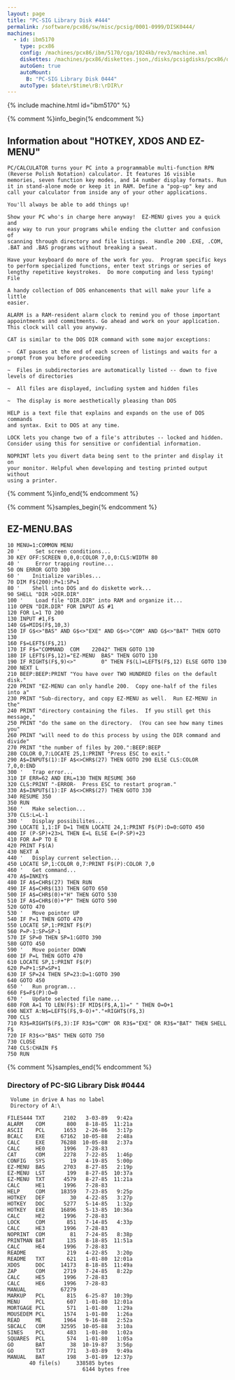 ```yaml
---
layout: page
title: "PC-SIG Library Disk #444"
permalink: /software/pcx86/sw/misc/pcsig/0001-0999/DISK0444/
machines:
  - id: ibm5170
    type: pcx86
    config: /machines/pcx86/ibm/5170/cga/1024kb/rev3/machine.xml
    diskettes: /machines/pcx86/diskettes.json,/disks/pcsigdisks/pcx86/diskettes.json
    autoGen: true
    autoMount:
      B: "PC-SIG Library Disk 0444"
    autoType: $date\r$time\rB:\rDIR\r
---
```


{% include machine.html id="ibm5170" %}

{% comment %}info_begin{% endcomment %}

## Information about "HOTKEY, XDOS AND EZ-MENU"

    PC/CALCULATOR turns your PC into a programmable multi-function RPN
    (Reverse Polish Notation) calculator. It features 16 visible
    memories, seven function key modes, and 14 number display formats. Run
    it in stand-alone mode or keep it in RAM. Define a "pop-up" key and
    call your calculator from inside any of your other applications.
    
    You'll always be able to add things up!
    
    Show your PC who's in charge here anyway!  EZ-MENU gives you a quick and
    easy way to run your programs while ending the clutter and confusion of
    scanning through directory and file listings.  Handle 200 .EXE, .COM,
    .BAT and .BAS programs without breaking a sweat.
    
    Have your keyboard do more of the work for you.  Program specific keys
    to perform specialized functions, enter text strings or series of
    lengthy repetitive keystrokes.  Do more computing and less typing! File
    
    A handy collection of DOS enhancements that will make your life a little
    easier.
    
    ALARM is a RAM-resident alarm clock to remind you of those important
    appointments and commitments. Go ahead and work on your application.
    This clock will call you anyway.
    
    CAT is similar to the DOS DIR command with some major exceptions:
    
    ~  CAT pauses at the end of each screen of listings and waits for a
    prompt from you before proceeding
    
    ~  Files in subdirectories are automatically listed -- down to five
    levels of directories
    
    ~  All files are displayed, including system and hidden files
    
    ~  The display is more aesthetically pleasing than DOS
    
    HELP is a text file that explains and expands on the use of DOS commands
    and syntax. Exit to DOS at any time.
    
    LOCK lets you change two of a file's attributes -- locked and hidden.
    Consider using this for sensitive or confidential information.
    
    NOPRINT lets you divert data being sent to the printer and display it on
    your monitor. Helpful when developing and testing printed output without
    using a printer.
{% comment %}info_end{% endcomment %}

{% comment %}samples_begin{% endcomment %}

## EZ-MENU.BAS

```bas
10 MENU=1:COMMON MENU
20 '     Set screen conditions...
30 KEY OFF:SCREEN 0,0,0:COLOR 7,0,0:CLS:WIDTH 80
40 '     Error trapping routine...
50 ON ERROR GOTO 300
60 '    Initialize varibles...
70 DIM F$(200):P=1:SP=1
80 '    Shell into DOS and do diskette work...
90 SHELL "DIR >DIR.DIR"
100 '    Load file "DIR.DIR" into RAM and organize it...
110 OPEN "DIR.DIR" FOR INPUT AS #1
120 FOR L=1 TO 200
130 INPUT #1,F$
140 G$=MID$(F$,10,3)
150 IF G$<>"BAS" AND G$<>"EXE" AND G$<>"COM" AND G$<>"BAT" THEN GOTO 130
160 F$=LEFT$(F$,21)
170 IF F$="COMMAND  COM    22042" THEN GOTO 130
180 IF LEFT$(F$,12)="EZ-MENU  BAS" THEN GOTO 130
190 IF RIGHT$(F$,9)<>"        0" THEN F$(L)=LEFT$(F$,12) ELSE GOTO 130
200 NEXT L
210 BEEP:BEEP:PRINT "You have over TWO HUNDRED files on the default disk."
220 PRINT "EZ-MENU can only handle 200.  Copy one-half of the files into a"
230 PRINT "Sub-directory, and copy EZ-MENU as well.  Run EZ-MENU in the"
240 PRINT "directory containing the files.  If you still get this message,"
250 PRINT "do the same on the directory.  (You can see how many times you"
260 PRINT "will need to do this process by using the DIR command and divide"
270 PRINT "the number of files by 200.":BEEP:BEEP
280 COLOR 0,7:LOCATE 25,1:PRINT "Press ESC to exit."
290 A$=INPUT$(1):IF A$<>CHR$(27) THEN GOTO 290 ELSE CLS:COLOR 7,0,0:END
300 '   Trap error...
310 IF ERR=62 AND ERL=130 THEN RESUME 360
320 CLS:PRINT "-ERROR-  Press ESC to restart program."
330 A$=INPUT$(1):IF A$<>CHR$(27) THEN GOTO 330
340 RESUME 350
350 RUN
360 '   Make selection...
370 CLS:L=L-1
380 '   Display possibilites...
390 LOCATE 1,1:IF D=1 THEN LOCATE 24,1:PRINT F$(P):D=0:GOTO 450
400 IF (P-SP)+23>L THEN E=L ELSE E=(P-SP)+23
410 FOR A=P TO E
420 PRINT F$(A)
430 NEXT A
440 '   Display current selection...
450 LOCATE SP,1:COLOR 0,7:PRINT F$(P):COLOR 7,0
460 '   Get command...
470 A$=INKEY$
480 IF A$=CHR$(27) THEN RUN
490 IF A$=CHR$(13) THEN GOTO 650
500 IF A$=CHR$(0)+"H" THEN GOTO 530
510 IF A$=CHR$(0)+"P" THEN GOTO 590
520 GOTO 470
530 '   Move pointer UP
540 IF P=1 THEN GOTO 470
550 LOCATE SP,1:PRINT F$(P)
560 P=P-1:SP=SP-1
570 IF SP=0 THEN SP=1:GOTO 390
580 GOTO 450
590 '   Move pointer DOWN
600 IF P=L THEN GOTO 470
610 LOCATE SP,1:PRINT F$(P)
620 P=P+1:SP=SP+1
630 IF SP=24 THEN SP=23:D=1:GOTO 390
640 GOTO 450
650 '   Run program...
660 F$=F$(P):O=0
670 '   Update selected file name...
680 FOR A=1 TO LEN(F$):IF MID$(F$,A,1)=" " THEN O=O+1
690 NEXT A:N$=LEFT$(F$,9-O)+"."+RIGHT$(F$,3)
700 CLS
710 R3$=RIGHT$(F$,3):IF R3$="COM" OR R3$="EXE" OR R3$="BAT" THEN SHELL F$
720 IF R3$<>"BAS" THEN GOTO 750
730 CLOSE
740 CLS:CHAIN F$
750 RUN
```

{% comment %}samples_end{% endcomment %}

### Directory of PC-SIG Library Disk #0444

     Volume in drive A has no label
     Directory of A:\

    FILES444 TXT      2102   3-03-89   9:42a
    ALARM    COM       800   8-18-85  11:21a
    ASCII    PCL      1653   2-26-86   3:17p
    BCALC    EXE     67162  10-05-88   2:48a
    CALC     EXE     76288  10-05-88   2:37a
    CALC     HE0      1996   7-28-83
    CAT      COM      2278   7-22-85   1:46p
    CONFIG   SYS        19   4-19-85   5:00p
    EZ-MENU  BAS      2703   8-27-85   2:19p
    EZ-MENU  LST       199   8-27-85  10:37a
    EZ-MENU  TXT      4579   8-27-85  11:21a
    CALC     HE1      1996   7-28-83
    HELP     COM     18359   7-23-85   9:25p
    HOTKEY   DEF        30   4-22-85   3:27p
    HOTKEY   DOC      5277   5-14-85   1:32p
    HOTKEY   EXE     16896   5-13-85  10:36a
    CALC     HE2      1996   7-28-83
    LOCK     COM       851   7-14-85   4:33p
    CALC     HE3      1996   7-28-83
    NOPRINT  COM        81   7-24-85   8:38p
    PRINTMAN BAT       135   8-18-85  11:51a
    CALC     HE4      1996   7-28-83
    README             219   4-22-85   3:20p
    README   TXT       621   1-01-80  12:01a
    XDOS     DOC     14173   8-18-85  11:49a
    ZAP      COM      2719   7-24-85   8:22p
    CALC     HE5      1996   7-28-83
    CALC     HE6      1996   7-28-83
    MANUAL           67279
    MARKUP   PCL       815   6-25-87  10:39p
    MENU     PCL       607   1-01-80  12:01a
    MORTGAGE PCL       571   1-01-80   1:29a
    MOUSEDEM PCL      1574   1-01-80   1:26a
    READ     ME       1964   9-16-88   2:52a
    SBCALC   COM     32595  10-05-88   3:10a
    SINES    PCL       483   1-01-80   1:02a
    SQUARES  PCL       574   1-01-80   1:05a
    GO       BAT        38  10-19-87   3:56p
    GO       TXT       771   3-03-89   9:49a
    MANUAL   BAT       198   3-01-89  12:37p
           40 file(s)     338585 bytes
                            6144 bytes free
